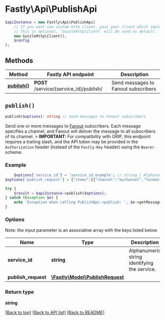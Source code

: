 # Fastly\Api\PublishApi


```php
$apiInstance = new Fastly\Api\PublishApi(
    // If you want use custom http client, pass your client which implements `GuzzleHttp\ClientInterface`.
    // This is optional, `GuzzleHttp\Client` will be used as default.
    new GuzzleHttp\Client(),
    $config
);
```

## Methods

Method | Fastly API endpoint | Description
------------- | ------------- | -------------
[**publish()**](PublishApi.md#publish) | **POST** /service/{service_id}/publish/ | Send messages to Fanout subscribers


## `publish()`

```php
publish($options): string // Send messages to Fanout subscribers
```

Send one or more messages to [Fanout](https://developer.fastly.com/learning/concepts/real-time-messaging/fanout) subscribers. Each message specifies a channel, and Fanout will deliver the message to all subscribers of its channel. > **IMPORTANT:** For compatibility with GRIP, this endpoint requires a trailing slash, and the API token may be provided in the `Authorization` header (instead of the `Fastly-Key` header) using the `Bearer` scheme.

### Example
```php
    $options['service_id'] = 'service_id_example'; // string | Alphanumeric string identifying the service.
$options['publish_request'] = {"items":[{"channel":"mychannel","formats":{"ws-message":{"content":"hello world"}}}]}; // \Fastly\Model\PublishRequest

try {
    $result = $apiInstance->publish($options);
} catch (Exception $e) {
    echo 'Exception when calling PublishApi->publish: ', $e->getMessage(), PHP_EOL;
}
```

### Options

Note: the input parameter is an associative array with the keys listed below.

Name | Type | Description  | Notes
------------- | ------------- | ------------- | -------------
**service_id** | **string** | Alphanumeric string identifying the service. |
**publish_request** | [**\Fastly\Model\PublishRequest**](../Model/PublishRequest.md) |  | [optional]

### Return type

**string**

[[Back to top]](#) [[Back to API list]](../../README.md#endpoints)
[[Back to README]](../../README.md)
